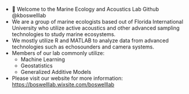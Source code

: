- 👋 Welcome to the Marine Ecology and Acoustics Lab Github @kboswelllab
- We are a group of marine ecologists based out of Florida International University who utilize active acoustics and other advanced sampling technologies to study marine ecosystems.
- We mostly utilize R and MATLAB to analyze data from advanced technologies such as echosounders and camera systems. 
- Members of our lab commonly utilize:
  - Machine Learning
  - Geostatistics
  - Generalized Additive Models
- Please visit our website for more information: https://boswelllab.wixsite.com/boswelllab


<!---
kboswelllab/kboswelllab is a ✨ special ✨ repository because its `README.md` (this file) appears on your GitHub profile.
You can click the Preview link to take a look at your changes.
--->
